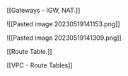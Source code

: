 [[Gateways - IGW, NAT.]] 

![[Pasted image 20230519141153.png]]

![[Pasted image 20230519141309.png]]

[[Route Table.]] 

[[VPC - Route Tables]] 